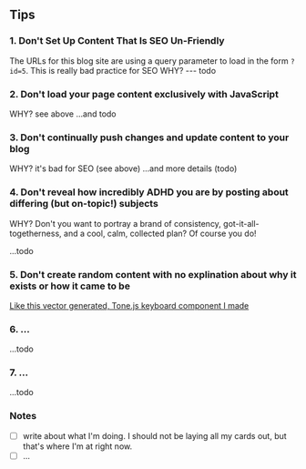 

## Tips

### 1. Don't Set Up Content That Is SEO Un-Friendly

The URLs for this blog site are using a query parameter to load in the form `?id=5`. This is really bad practice for SEO
WHY? --- todo

### 2. Don't load your page content exclusively with JavaScript

WHY? see above
...and todo


### 3. Don't continually push changes and update content to your blog

WHY? it's bad for SEO (see above)
...and more details (todo)


### 4. Don't reveal how incredibly ADHD you are by posting about differing (but on-topic!) subjects

WHY?
Don't you want to portray a brand of consistency, got-it-all-togetherness, and a cool, calm, collected plan? Of course you do!

...todo


### 5. Don't create random content with no explination about why it exists or how it came to be

[Like this vector generated, Tone.js keyboard component I made](/demos/keyboard/index.html)


### 6. ...
...todo



### 7. ...
...todo


### Notes

- [ ] write about what I'm doing. I should not be laying all my cards out, but that's where I'm at right now.
- [ ] ...
